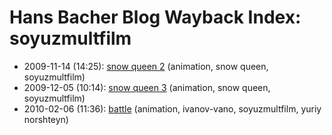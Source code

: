 # Hans Bacher Blog Wayback Index: soyuzmultfilm

* 2009-11-14 (14:25): [snow queen 2](https://web.archive.org/web/https://one1more2time3.wordpress.com/2009/11/14/snow-queen-2/) (animation, snow queen, soyuzmultfilm)
* 2009-12-05 (10:14): [snow queen 3](https://web.archive.org/web/https://one1more2time3.wordpress.com/2009/12/05/snow-queen-3/) (animation, snow queen, soyuzmultfilm)
* 2010-02-06 (11:36): [battle](https://web.archive.org/web/https://one1more2time3.wordpress.com/2010/02/06/battle/) (animation, ivanov-vano, soyuzmultfilm, yuriy norshteyn)